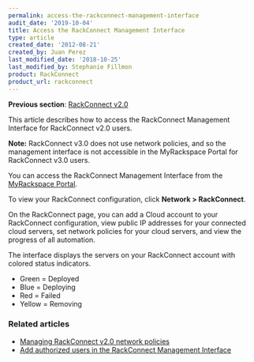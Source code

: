 ```yaml
---
permalink: access-the-rackconnect-management-interface
audit_date: '2019-10-04'
title: Access the RackConnect Management Interface
type: article
created_date: '2012-08-21'
created_by: Juan Perez
last_modified_date: '2018-10-25'
last_modified_by: Stephanie Fillmon
product: RackConnect
product_url: rackconnect
---
```


**Previous section**: [RackConnect v2.0](https://docs-ospc.rackspace.com/support/how-to/rackconnect/rackconnect-v20)

This article describes how to access the RackConnect Management Interface for RackConnect v2.0 users.

**Note:** RackConnect v3.0 does not use network policies, and so the management interface is not accessible in the MyRackspace Portal for RackConnect v3.0 users.

You can access the RackConnect Management Interface from the
[MyRackspace Portal](https://login.rackspace.com/).

To view your RackConnect configuration, click **Network > RackConnect**.

On the RackConnect page, you can add a Cloud account to your RackConnect
configuration, view public IP addresses for your connected cloud
servers, set network policies for your cloud servers, and view the
progress of all automation.

The interface displays the servers on your RackConnect account with
colored status indicators.

-   Green = Deployed
-   Blue = Deploying
-   Red = Failed
-   Yellow = Removing

### Related articles

- [Managing RackConnect v2.0 network policies](https://docs-ospc.rackspace.com/support/how-to/rackconnect/managing-rackconnect-v20-network-policies)
- [Add authorized users in the RackConnect Management Interface](https://docs-ospc.rackspace.com/support/how-to/rackconnect/add-authorized-users-in-the-rackconnect-management-interface)
